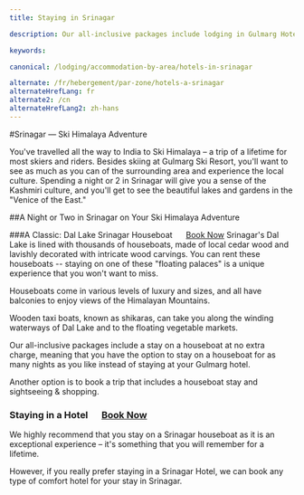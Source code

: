 ```yaml
---
title: Staying in Srinagar

description: Our all-inclusive packages include lodging in Gulmarg Hotels and a stay on a houseboat in Srinagar or a Srinagar hotel as part of your Ski Himalaya adventure.

keywords:

canonical: /lodging/accommodation-by-area/hotels-in-srinagar

alternate: /fr/hebergement/par-zone/hotels-a-srinagar
alternateHrefLang: fr
alternate2: /cn
alternateHrefLang2: zh-hans
---
```


#Srinagar — Ski Himalaya Adventure

You've travelled all the way to India to Ski Himalaya – a trip of a lifetime for most skiers and riders. Besides skiing at Gulmarg Ski Resort, you'll want to see as much as you can of the surrounding area and experience the local culture. Spending a night or 2 in Srinagar will give you a sense of the Kashmiri culture, and you'll get to see the beautiful lakes and gardens in the "Venice of the East."

##A Night or Two in Srinagar on Your Ski Himalaya Adventure

###A Classic: Dal Lake Srinagar Houseboat <a href="https://www.agoda.com/partners/partnersearch.aspx?pcs=1&cid=1650708&hl=en&hid=568522" target="_blank" class="btn btn-rounded" style="margin-left:20px">Book Now</a> 
Srinagar's Dal Lake is lined with thousands of houseboats, made of local cedar wood and lavishly decorated with intricate wood carvings. You can rent these houseboats -- staying on one of these "floating palaces" is a unique experience that you won't want to miss.

Houseboats come in various levels of luxury and sizes, and all have balconies to enjoy views of the Himalayan Mountains.

Wooden taxi boats, known as shikaras, can take you along the winding waterways of Dal Lake and to the floating vegetable markets.

Our all-inclusive packages include a stay on a houseboat at no extra charge, meaning that you have the option to stay on a houseboat for as many nights as you like instead of staying at your Gulmarg hotel.

Another option is to book a trip that includes a houseboat stay and sightseeing & shopping.

<h3>Staying in a Hotel <a href="https://www.agoda.com/partners/partnersearch.aspx?pcs=1&cid=1650708&hl=en&city=10188" target="_blank" class="btn btn-rounded" style="margin-left:20px">Book Now</a></h3>
We highly recommend that you stay on a Srinagar houseboat as it is an exceptional experience – it's something that you will remember for a lifetime.

However, if you really prefer staying in a Srinagar Hotel, we can book any type of comfort hotel for your stay in Srinagar.
